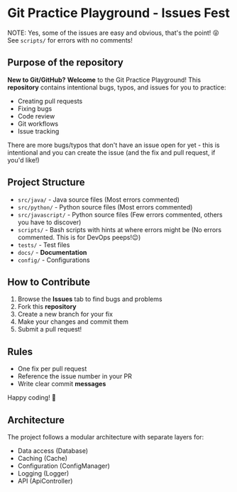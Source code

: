 # Git Practice Playground - Issues Fest

NOTE: Yes, some of the issues are easy and obvious, that's the point! 😝 See `scripts/` for errors with no comments!

## Purpose of the repository

**New to Git/GitHub?** **Welcome** to the Git Practice Playground! This **repository** contains intentional bugs, typos, and issues for you to practice:

- Creating pull requests
- Fixing bugs
- Code review
- Git workflows
- Issue tracking

There are more bugs/typos that don't have an issue open for yet - this is intentional and you can create the issue (and the fix and pull request, if you'd like!)

## Project **Structure**

- `src/java/` - Java source files (Most errors commented)
- `src/python/` - Python source files (Most errors commented)
- `src/javascript/` - Python source files (Few errors commented, others you have to discover)
- `scripts/` - Bash scripts with hints at where errors might be (No errors commented. This is for DevOps peeps!😉)
- `tests/` - Test files
- `docs/` - **Documentation**
- `config/` - Configurations

## How to **Contribute**

1. Browse the **Issues** tab to find bugs and problems
2. Fork this **repository**
3. Create a new branch for your fix
4. Make your changes and commit them
5. Submit a pull request!

## Rules

- One fix per pull request
- Reference the issue number in your PR
- Write clear commit **messages**

Happy coding! 🚀

## Architecture

The project follows a modular architecture with separate layers for:

- Data access (Database)
- Caching (Cache)
- Configuration (ConfigManager)
- Logging (Logger)
- API (ApiController)
